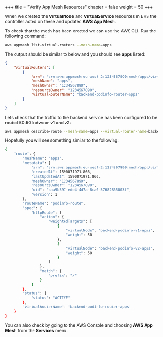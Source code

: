 +++
title = "Verify App Mesh Resources"
chapter = false
weight = 50
+++

When we created the **VirtualNode** and **VirtualService** resources in EKS the controller acted on these and updated **AWS App Mesh**.

To check that the mesh has been created we can use the AWS CLI. Run the following command:

```bash
aws appmesh list-virtual-routers --mesh-name=apps
```

The output should be similar to below and you should see **apps** listed:

```json
{
    "virtualRouters": [
        {
            "arn": "arn:aws:appmesh:eu-west-2:1234567890:mesh/apps/virtualRouter/backend-podinfo-router-apps",
            "meshName": "apps",
            "meshOwner": "1234567890",
            "resourceOwner": "1234567890",
            "virtualRouterName": "backend-podinfo-router-apps"
        }
    ]
}
```

Lets check that the traffic to the backend service has been configured to be routed 50:50 between v1 and v2:

```bash
aws appmesh describe-route --mesh-name=apps --virtual-router-name=backend-podinfo-router-apps --route-name=podinfo-route
```

Hopefully you will see something similar to the following:

```bash
{
    "route": {
        "meshName": "apps",
        "metadata": {
            "arn": "arn:aws:appmesh:eu-west-2:1234567890:mesh/apps/virtualRouter/backend-podinfo-router-apps/route/podinfo-route",
            "createdAt": 1590071971.866,
            "lastUpdatedAt": 1590071971.866,
            "meshOwner": "1234567890",
            "resourceOwner": "1234567890",
            "uid": "aaa9b597-ede4-4d7a-8ca0-57682865003f",
            "version": 1
        },
        "routeName": "podinfo-route",
        "spec": {
            "httpRoute": {
                "action": {
                    "weightedTargets": [
                        {
                            "virtualNode": "backend-podinfo-v1-apps",
                            "weight": 50
                        },
                        {
                            "virtualNode": "backend-podinfo-v2-apps",
                            "weight": 50
                        }
                    ]
                },
                "match": {
                    "prefix": "/"
                }
            }
        },
        "status": {
            "status": "ACTIVE"
        },
        "virtualRouterName": "backend-podinfo-router-apps"
    }
}
```

You can also check by going to the AWS Console and choosing **AWS App Mesh** from the **Services** menu.
